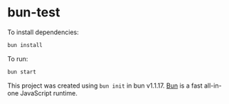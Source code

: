 # bun-test

To install dependencies:

```bash
bun install
```

To run:

```bash
bun start
```

This project was created using `bun init` in bun v1.1.17. [Bun](https://bun.sh) is a fast all-in-one JavaScript runtime.

